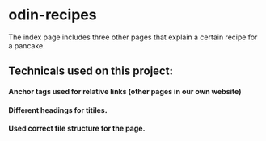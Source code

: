 # odin-recipes
The index page includes three other pages that explain a certain recipe for a pancake.
## Technicals used on this project:
#### Anchor tags used for relative links (other pages in our own website)
#### Different headings for titiles.
#### Used correct file structure for the page.
